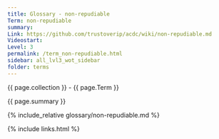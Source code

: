 ```yaml
---
title: Glossary - non-repudiable
Term: non-repudiable
summary: 
Link: https://github.com/trustoverip/acdc/wiki/non-repudiable.md
Videostart: 
Level: 3
permalink: /term_non-repudiable.html
sidebar: all_lvl3_wot_sidebar
folder: terms
---
```


{{ page.collection }} - {{ page.Term }}

   {{ page.summary }}

{% include_relative glossary/non-repudiable.md %}

 {% include links.html %} 
